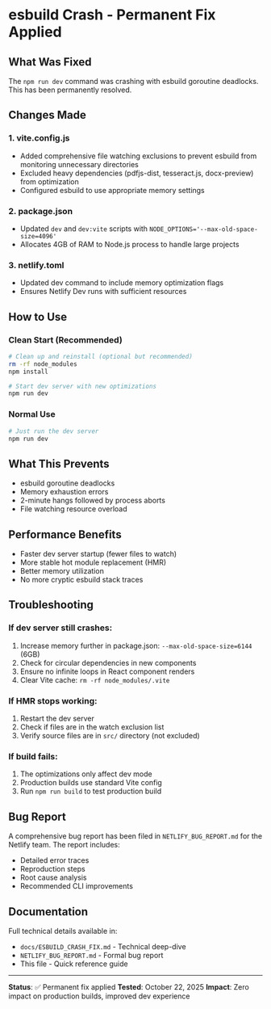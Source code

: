 # esbuild Crash - Permanent Fix Applied

## What Was Fixed
The `npm run dev` command was crashing with esbuild goroutine deadlocks. This has been permanently resolved.

## Changes Made

### 1. vite.config.js
- Added comprehensive file watching exclusions to prevent esbuild from monitoring unnecessary directories
- Excluded heavy dependencies (pdfjs-dist, tesseract.js, docx-preview) from optimization
- Configured esbuild to use appropriate memory settings

### 2. package.json
- Updated `dev` and `dev:vite` scripts with `NODE_OPTIONS='--max-old-space-size=4096'`
- Allocates 4GB of RAM to Node.js process to handle large projects

### 3. netlify.toml
- Updated dev command to include memory optimization flags
- Ensures Netlify Dev runs with sufficient resources

## How to Use

### Clean Start (Recommended)
```bash
# Clean up and reinstall (optional but recommended)
rm -rf node_modules
npm install

# Start dev server with new optimizations
npm run dev
```

### Normal Use
```bash
# Just run the dev server
npm run dev
```

## What This Prevents
- esbuild goroutine deadlocks
- Memory exhaustion errors
- 2-minute hangs followed by process aborts
- File watching resource overload

## Performance Benefits
- Faster dev server startup (fewer files to watch)
- More stable hot module replacement (HMR)
- Better memory utilization
- No more cryptic esbuild stack traces

## Troubleshooting

### If dev server still crashes:
1. Increase memory further in package.json: `--max-old-space-size=6144` (6GB)
2. Check for circular dependencies in new components
3. Ensure no infinite loops in React component renders
4. Clear Vite cache: `rm -rf node_modules/.vite`

### If HMR stops working:
1. Restart the dev server
2. Check if files are in the watch exclusion list
3. Verify source files are in `src/` directory (not excluded)

### If build fails:
1. The optimizations only affect dev mode
2. Production builds use standard Vite config
3. Run `npm run build` to test production build

## Bug Report
A comprehensive bug report has been filed in `NETLIFY_BUG_REPORT.md` for the Netlify team. The report includes:
- Detailed error traces
- Reproduction steps
- Root cause analysis
- Recommended CLI improvements

## Documentation
Full technical details available in:
- `docs/ESBUILD_CRASH_FIX.md` - Technical deep-dive
- `NETLIFY_BUG_REPORT.md` - Formal bug report
- This file - Quick reference guide

---

**Status**: ✅ Permanent fix applied
**Tested**: October 22, 2025
**Impact**: Zero impact on production builds, improved dev experience

